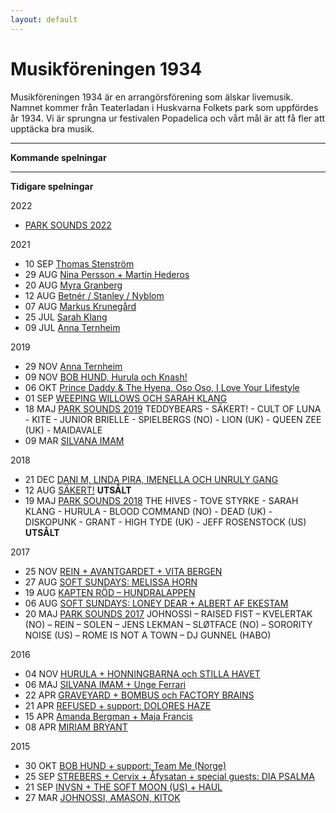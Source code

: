 ```yaml
---
layout: default
---
```

# Musikföreningen 1934

Musikföreningen 1934 är en arrangörsförening som älskar livemusik. Namnet kommer från Teaterladan i Huskvarna Folkets park som uppfördes år 1934. Vi är sprungna ur festivalen Popadelica och vårt mål är att få fler att upptäcka bra musik. 


----------


**Kommande spelningar**

----------

**Tidigare spelningar**  

2022
* [PARK SOUNDS 2022](https://parksounds.se/)


2021

* 10 SEP [Thomas Stenström](https://www.facebook.com/events/840145826879757/) 
* 29 AUG [Nina Persson + Martin Hederos](https://www.facebook.com/events/482276672833751/)
* 20 AUG [Myra Granberg](https://www.facebook.com/events/471912987244427/)
* 12 AUG [Betnér / Stanley / Nyblom](https://www.facebook.com/events/116764443866206/)
* 07 AUG [Markus Krunegård](https://www.facebook.com/events/146613604171035/)
* 25 JUL [Sarah Klang](https://www.facebook.com/events/159180346189358/)
* 09 JUL [Anna Ternheim](https://www.facebook.com/events/1741774889328393/)

2019
* 29 NOV [Anna Ternheim](https://www.facebook.com/events/2121531504632632/)
* 09 NOV [BOB HUND, Hurula och Knash!](https://www.facebook.com/events/639686916483919/)
* 06 OKT [Prince Daddy & The Hyena, Oso Oso, I Love Your Lifestyle](https://www.facebook.com/events/1064529643937478/)
* 01 SEP [WEEPING WILLOWS OCH SARAH KLANG](https://www.facebook.com/events/374529296471839/)
* 18 MAJ [PARK SOUNDS 2019](https://parksounds.se/) TEDDYBEARS - SÄKERT! - CULT OF LUNA - KITE - JUNIOR BRIELLE - SPIELBERGS (NO) - LION (UK) - QUEEN ZEE (UK) - MAIDAVALE
* 09 MAR [SILVANA IMAM](https://www.facebook.com/events/536199923528042/)

2018
* 21 DEC [DANI M, LINDA PIRA, IMENELLA OCH UNRULY GANG](https://www.facebook.com/events/646242905770212/)
* 12 AUG [SÄKERT!](https://www.facebook.com/events/602547260085881/) **UTSÅLT**
* 19 MAJ [PARK SOUNDS 2018](https://parksounds.se/) THE HIVES - TOVE STYRKE - SARAH KLANG - HURULA - BLOOD COMMAND (NO) - DEAD (UK) - DISKOPUNK - GRANT - HIGH TYDE (UK) - JEFF ROSENSTOCK (US) **UTSÅLT**

2017  
* 25 NOV [REIN + AVANTGARDET + VITA BERGEN](https://www.facebook.com/events/934859166655073/)
* 27 AUG [SOFT SUNDAYS: MELISSA HORN](https://www.facebook.com/events/519195841801261/?fref=ts)
* 19 AUG [KAPTEN RÖD – HUNDRALAPPEN](https://www.facebook.com/events/1851653635104242/?fref=ts)  
* 06 AUG [SOFT SUNDAYS: LONEY DEAR + ALBERT AF EKESTAM](https://www.facebook.com/events/297777824015223/)  
* 20 MAJ [PARK SOUNDS 2017](https://www.facebook.com/events/1878812909044146/?fref=ts) JOHNOSSI – RAISED FIST – KVELERTAK (NO) – REIN – SOLEN – JENS LEKMAN – SLØTFACE (NO) – SORORITY NOISE (US) – ROME IS NOT A TOWN – DJ GUNNEL (HABO)
  
2016  
* 04 NOV [HURULA + HONNINGBARNA och STILLA HAVET](https://www.facebook.com/events/1801391670137829/)  
* 06 MAJ [SILVANA IMAM + Unge Ferrari](https://www.facebook.com/events/951382428230108/)  
* 22 APR [GRAVEYARD + BOMBUS och FACTORY BRAINS](https://www.facebook.com/events/1025379104187107/)  
* 21 APR [REFUSED + support: DOLORES HAZE](https://www.facebook.com/events/769185569853731/)  
* 15 APR [Amanda Bergman + Maja Francis](https://www.facebook.com/events/1234755336540618/)  
* 08 APR [MIRIAM BRYANT](https://www.facebook.com/events/1797555570471291/)

2015  
* 30 OKT [BOB HUND + support: Team Me (Norge)](https://www.facebook.com/events/837765012967580/)  
* 25 SEP [STREBERS + Cervix + Åfysatan + special guests: DIA PSALMA](https://www.facebook.com/events/822299521140038/)  
* 21 SEP [INVSN + THE SOFT MOON (US) + HAUL](https://www.facebook.com/events/704413026352748/)  
* 27 MAR [JOHNOSSI, AMASON, KITOK](https://www.facebook.com/events/804091253015342/)
